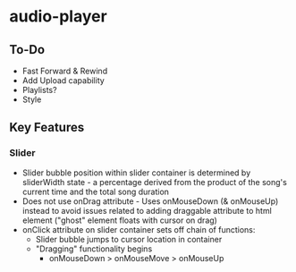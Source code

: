 # audio-player

## To-Do
- Fast Forward & Rewind
- Add Upload capability
- Playlists?
- Style


## Key Features

### Slider
- Slider bubble position within slider container is determined by sliderWidth state - a percentage derived from the product of the song's current time and the total song duration
- Does not use onDrag attribute - Uses onMouseDown (& onMouseUp) instead to avoid issues related to adding draggable attribute to html element ("ghost" element floats with cursor on drag)
- onClick attribute on slider container sets off chain of functions:
  - Slider bubble jumps to cursor location in container
  - "Dragging" functionality begins
    - onMouseDown > onMouseMove > onMouseUp